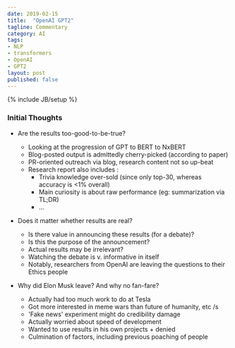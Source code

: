 ```yaml
---
date: 2019-02-15
title:  "OpenAI GPT2"
tagline: Commentary
category: AI
tags:
- NLP
- transformers
- OpenAI
- GPT2
layout: post
published: false
---
```

{% include JB/setup %}


### Initial Thoughts

*  Are the results too-good-to-be-true?
   -   Looking at the progression of GPT to BERT to NxBERT 
   -   Blog-posted output is admittedly cherry-picked (according to paper)
   -   PR-oriented outreach via blog, research content not so up-beat
   -   Research report also includes : 
       +   Trivia knowledge over-sold (since only top-30, whereas accuracy is &lt;1% overall)
       +   Main curiosity is about raw performance (eg: summarization via TL;DR)
       +   ...
   
   
*  Does it matter whether results are real?
   -   Is there value in announcing these results (for a debate)?
   -   Is this the purpose of the announcement?
   -   Actual results may be irrelevant?
   -   Watching the debate is v. informative in itself
   -   Notably, researchers from OpenAI are leaving the questions to their Ethics people



*  Why did Elon Musk leave?  And why no fan-fare?
   -   Actually had too much work to do at Tesla
   -   Got more interested in meme wars than future of humanity, etc  /s
   -   'Fake news' experiment might do credibility damage
   -   Actually worried about speed of development
   -   Wanted to use results in his own projects + denied
   -   Culmination of factors, including previous poaching of people
   

<!--
Trivia knowledge show tip-of-iceberg nature of what's being learned.

Per the [Week 8 (part c) CS294-158 Deep Unsupervised Learning (4/3/19) -- Ilya Sutskever](https://www.youtube.com/watch?v=X-B3nAN7YRM) lecture,
some certain number of parameters are required to learn the language 
(sentiment neuron only appears once the base language stuff is taken care of).
And the LMs have a lot of 'noise' that they find very 'attractive' - compared to the much less dense 'high level stuff'.

Basis of new idea : 
Perhaps the higher level stuff should be pulled from a DB rather than memorised within the network weights
(I have a plan...)
... but TransformerXL isn't going to give me decent sent2vec, unfortunately
      so have a look at random methods for sent2vec : https://arxiv.org/pdf/1901.10444.pdf

Useful: 
  *  https://github.com/google-research/bert/issues/276
  *  "To Tune or Not to Tune? Adapting Pretrained Representations to Diverse Tasks" : https://arxiv.org/pdf/1903.05987.pdf
  *  "NO TRAINING REQUIRED: EXPLORING RANDOM ENCODERS FOR SENTENCE CLASSIFICATION" : https://arxiv.org/pdf/1901.10444.pdf
  *  Hierarchical Question Answeringy : ./2_Google_HierarchicalSearchWithBERT_1809.10658.pdf
TODO :  
  *  Add diagram of information flow (would be useful for poster too)
  *  Finish creating USE embeddings to see value of supervised pretraining too
     - DONE
  *  Experiment with different 'list of facts' schemes - to see whether it can be honed
     - eg: One sentence (/10) at a time, pick the highest confidence answer
        +  Still need answer probability
        +  Maybe scale it by 1/(len()^alpha)) to do comparisons
        +  However, in our case, shorter is probably better (needs testing...)
     - https://github.com/Separius/awesome-sentence-embedding
     - http://nlp.town/blog/sentence-similarity/
        +  https://github.com/henghuiz/SIF_transformer/blob/master/sif_embed/SIF_transformer.py
        +  https://github.com/peter3125/sentence2vec
           =   https://github.com/vyraun/sentence2vec-1/blob/master/sentence2vec.py
  *  Write a beam-searcher - would be much more efficient than plain 'best of 100' current version
     - https://harangdev.github.io/deep-learning/recurrent-neural-networks/43/
     - https://github.com/CongBao/ChatBot/blob/master/chatbot/model.py#L189
     - Interesting : https://distill.pub/2017/ctc/
     - Twitter epic with pointers to updated ideas about Beam Search etc :
         +  https://twitter.com/thom_wolf/status/1124263846674345985
            = Beam bias fix : Correcting Length Bias in Neural Machine Translation 
               ~  https://arxiv.org/abs/1808.10006
               ~  p3 : Add 0.6*n_bpes (32k byte-pair encoding) as correction factor to sum(log_prob)...
            = Nucleus Samplingh : The Curious Case of Neural Text Degeneration
               -  https://arxiv.org/abs/1904.09751 
               -  "Figure 1: Beam search leads to degenerate text, even when generated from GPT-2-117M, ..."
               -  "Maxims of Communication (Grice, 1975) have established that people optimize against stating the obvious, making highly predictable text unlikely to occur in practice."

            = Code : https://gist.github.com/thomwolf/1a5a29f6962089e871b94cbd09daf317
         +  Perhaps 'most popular' wasn't such a bad idea
         
         +  Either way, should incorporate early stopping (again)
  *  Eliminate answers that simply repeat the question 
     - Need to return list of answers, so that second (or third, etc)-best can fill in
     - 


Important dates (https://aideadlin.es/?sub=ML,SP,NLP,DM) : 

*  (!) ICML Workshop on Self-Supervised Learning 
   -  https://sites.google.com/view/self-supervised-icml2019
      -  OLD : 
          -  DONE : Submission deadline: April 25, 2019 (Any time)
          -  Notifications: May 10, 2019
          -  Camera Ready: May 31, 2019 (Any time)
          -  Workshop: June 14 or 15, 2019 
      -  UPDATED : 
          -  Submission deadline: May 6, 2019 (Any time) == Tuesday in ~10days 8pm
          -  Notifications: May 13, 2019
   -  (ICML conf = Monday, 10 June - Saturday, 15 June)
      +  https://icml.cc/Conferences/2019/Schedule?type=Workshop
      +  Early registration pricing ends : May 19, 2019, 11:59 a.m. 

*  EMNLP-IJCNLP 2019 November 3-7, 2019. Hong Kong.                        (Abstract due 15-May, Paper due 21-May)
   -  https://www.emnlp-ijcnlp2019.org/calls/papers
   -  https://www.emnlp-ijcnlp2019.org/calls/demos  (due 1-July, including paper, screenshots and screencast explainer)
*  NeurIPS 2019 December 9-14, 2019. Vancouver Convention Centre, Canada.  (Abstract due 16-May, Paper due 23-May)


!-->